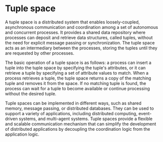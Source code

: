# Tuple space

A tuple space is a distributed system that enables loosely-coupled, asynchronous communication and coordination among a set of autonomous and concurrent processes. It provides a shared data repository where processes can deposit and retrieve data structures, called tuples, without the need for explicit message passing or synchronization. The tuple space acts as an intermediary between the processes, storing the tuples until they are requested by other processes.

The basic operation of a tuple space is as follows: a process can insert a tuple into the tuple space by specifying the tuple's attributes, or it can retrieve a tuple by specifying a set of attribute values to match. When a process retrieves a tuple, the tuple space returns a copy of the matching tuple and removes it from the space. If no matching tuple is found, the process can wait for a tuple to become available or continue processing without the desired tuple.

Tuple spaces can be implemented in different ways, such as shared memory, message passing, or distributed databases. They can be used to support a variety of applications, including distributed computing, event-driven systems, and multi-agent systems. Tuple spaces provide a flexible and scalable communication mechanism that can simplify the development of distributed applications by decoupling the coordination logic from the application logic.
